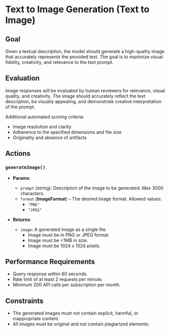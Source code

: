 # Text to Image Generation (Text to Image)

## Goal

Given a textual description, the model should generate a high-quality image that accurately represents the provided text. The goal is to maximize visual fidelity, creativity, and relevance to the text prompt.

## Evaluation

Image responses will be evaluated by human reviewers for relevance, visual quality, and creativity. The image should accurately reflect the text description, be visually appealing, and demonstrate creative interpretation of the prompt.

Additional automated scoring criteria:
- Image resolution and clarity
- Adherence to the specified dimensions and file size
- Originality and absence of artifacts

## Actions

### `generateImage()`
- **Params**:
  - `prompt` (string): Description of the image to be generated. Max 3000 characters.
  - `format` (**ImageFormat**) – The desired image format. Allowed values:
    - `"PNG"`
    - `"JPEG"`

- **Returns**:
  - `image`: A generated image as a single file.
    - Image must be in PNG or JPEG format.
    - Image must be <1MB in size.
    - Image must be 1024 x 1024 pixels. 

## Performance Requirements
- Query response within 60 seconds.
- Rate limit of at least 2 requests per minute.
- Minimum 200 API calls per subscription per month.

## Constraints
- The generated images must not contain explicit, harmful, or inappropriate content.
- All images must be original and not contain plagiarized elements.
